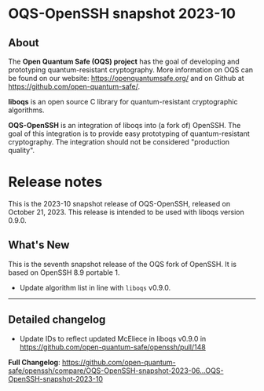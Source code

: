 OQS-OpenSSH snapshot 2023-10
============================

About
-----

The **Open Quantum Safe (OQS) project** has the goal of developing and prototyping quantum-resistant cryptography.  More information on OQS can be found on our website: https://openquantumsafe.org/ and on Github at https://github.com/open-quantum-safe/.

**liboqs** is an open source C library for quantum-resistant cryptographic algorithms.

**OQS-OpenSSH** is an integration of liboqs into (a fork of) OpenSSH.  The goal of this integration is to provide easy prototyping of quantum-resistant cryptography.  The integration should not be considered "production quality".

Release notes
=============

This is the 2023-10 snapshot release of OQS-OpenSSH, released on October 21, 2023. This release is intended to be used with liboqs version 0.9.0.

What's New
----------

This is the seventh snapshot release of the OQS fork of OpenSSH.  It is based on OpenSSH 8.9 portable 1.

- Update algorithm list in line with `liboqs` v0.9.0.

---

Detailed changelog
------------------

* Update IDs to reflect updated McEliece in liboqs v0.9.0 in https://github.com/open-quantum-safe/openssh/pull/148

**Full Changelog**: https://github.com/open-quantum-safe/openssh/compare/OQS-OpenSSH-snapshot-2023-06...OQS-OpenSSH-snapshot-2023-10
